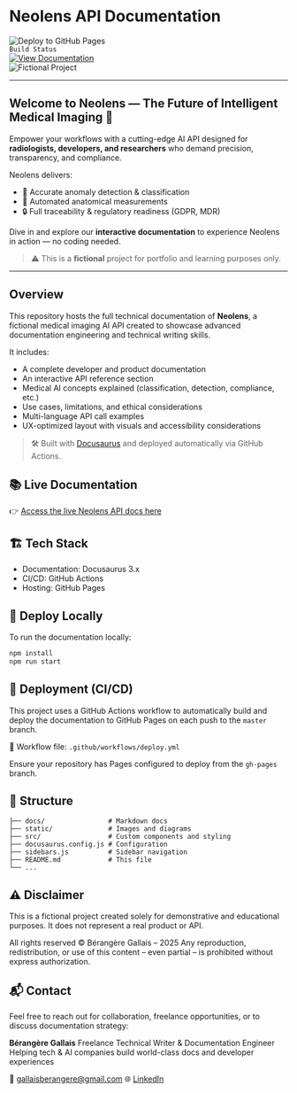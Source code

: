 # Neolens API Documentation

![Deploy to GitHub Pages](https://github.com/berangeregallais/neolens-docs/actions/workflows/deploy.yml/badge.svg)  
`Build Status`  
[![View Documentation](https://img.shields.io/badge/View%20Documentation-Online-blue)](https://berangeregallais.github.io/neolens-doc/)  
![Fictional Project](https://img.shields.io/badge/Fictional_Project-Portfolio_Purpose-grey)  

---

## Welcome to Neolens — The Future of Intelligent Medical Imaging 🚀

Empower your workflows with a cutting-edge AI API designed for **radiologists, developers, and researchers** who demand precision, transparency, and compliance.  

Neolens delivers:  

- 📍 Accurate anomaly detection & classification  
- 📏 Automated anatomical measurements  
- 🔒 Full traceability & regulatory readiness (GDPR, MDR)  

Dive in and explore our **interactive documentation** to experience Neolens in action — no coding needed.  

> ⚠️ This is a **fictional** project for portfolio and learning purposes only.  

---

## Overview

This repository hosts the full technical documentation of **Neolens**, a fictional medical imaging AI API created to showcase advanced documentation engineering and technical writing skills.

It includes:  

- A complete developer and product documentation  
- An interactive API reference section  
- Medical AI concepts explained (classification, detection, compliance, etc.)  
- Use cases, limitations, and ethical considerations  
- Multi-language API call examples  
- UX-optimized layout with visuals and accessibility considerations  

> 🛠️ Built with [Docusaurus](https://docusaurus.io/) and deployed automatically via GitHub Actions.

## 📚 Live Documentation

👉 [Access the live Neolens API docs here](https://berangeregallais.github.io/neolens-docs/)

## 🏗️ Tech Stack

- Documentation: Docusaurus 3.x  
- CI/CD: GitHub Actions  
- Hosting: GitHub Pages  

## 🚀 Deploy Locally

To run the documentation locally:  

```bash
npm install
npm run start
```

## 🔁 Deployment (CI/CD)

This project uses a GitHub Actions workflow to automatically build and deploy the documentation to GitHub Pages on each push to the `master` branch.

📄 Workflow file: `.github/workflows/deploy.yml`

Ensure your repository has Pages configured to deploy from the `gh-pages` branch.

## 🧩 Structure

```text
├── docs/                # Markdown docs
├── static/              # Images and diagrams
├── src/                 # Custom components and styling
├── docusaurus.config.js # Configuration
├── sidebars.js          # Sidebar navigation
├── README.md            # This file
└── ...
```

## ⚠️ Disclaimer

This is a fictional project created solely for demonstrative and educational purposes.
It does not represent a real product or API.

All rights reserved © Bérangère Gallais – 2025
Any reproduction, redistribution, or use of this content – even partial – is prohibited without express authorization.

## 📬 Contact

Feel free to reach out for collaboration, freelance opportunities, or to discuss documentation strategy:

**Bérangère Gallais**
Freelance Technical Writer & Documentation Engineer
Helping tech & AI companies build world-class docs and developer experiences

📧 [gallaisberangere@gmail.com](mailto:gallaisberangere@gmail.com)
🌐 [LinkedIn](https://www.linkedin.com/in/berangeregallais/)
